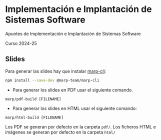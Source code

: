 # Implementación e Implantación de Sistemas Software

Apuntes de Implementación e Implantación de Sistemas Software

Curso 2024-25


## Slides

Para generar las slides hay que instalar [marp-cli](https://github.com/marp-team/marp-cli):

```bash
npm install --save-dev @marp-team/marp-cli
```

- Para generar los slides en PDF usar el siguiente comando.

`marp/pdf-build [FILENAME]`

- Para generar los slides en HTML usar el siguiente comando:

`marp/html-build [FILENAME]`

Los PDF se generan por defecto en la carpeta `pdf/`. Los ficheros HTML e imágenes se generan por defecto en la carpeta `html/`

